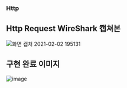 ### Http

## Http Request  WireShark 캡쳐본

![화면 캡처 2021-02-02 195131](https://user-images.githubusercontent.com/61257242/106619731-3b662280-65b4-11eb-9ba0-7070a749f623.png)


## 구현 완료 이미지

![image](https://user-images.githubusercontent.com/61257242/106619906-651f4980-65b4-11eb-9bf7-d1c02f3767e0.png)